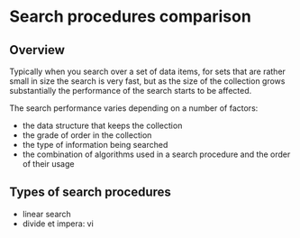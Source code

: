 # Search procedures comparison

## Overview

Typically when you search over a set of data items, for sets that are rather small in size the search is very fast, but as the size of the collection grows substantially the performance of the search starts to be affected.

The search performance varies depending on a number of factors:
- the data structure that keeps the collection
- the grade of order in the collection
- the type of information being searched
- the combination of algorithms used in a search procedure and the order of their usage


## Types of search procedures
- linear search
- divide et impera: vi
